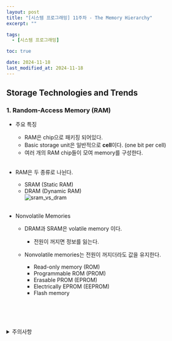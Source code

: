 ```yaml
---
layout: post
title: "[시스템 프로그래밍] 11주차 - The Memory Hierarchy"
excerpt: ""  

tags:
  - [시스템 프로그래밍]

toc: true

date: 2024-11-18
last_modified_at: 2024-11-18
---
```

## Storage Technologies and Trends
### 1. Random-Access Memory (RAM)
- 주요 특징
  - RAM은 chip으로 패키징 되어있다.  
  - Basic storage unit은 일반적으로 **cell**이다. (one bit per cell)
  - 여러 개의 RAM chip들이 모여 memory를 구성한다.  

  <br>

- RAM은 두 종류로 나뉜다.  
  - SRAM (Static RAM)
  - DRAM (Dynamic RAM)  
  ![sram_vs_dram](TODO)  

  <br>

- Nonvolatile Memories
  - DRAM과 SRAM은 volatile memory 이다.  
    - 전원이 꺼지면 정보를 잃는다.  

  - Nonvolatile memories는 전원이 꺼지더라도 값을 유지한다.  
    - Read-only memory (ROM)
    - Programmable ROM (PROM)
    - Erasable PROM (EPROM)
    - Electrically EPROM (EEPROM)
    - Flash memory

<br>
<br>
<br>
<br>
<details>
<summary>주의사항</summary>
<div markdown="1">  

이 포스팅은 강원대학교 송원준 교수님의 시스템 프로그래밍 수업을 들으며 내용을 정리 한 것입니다.  
수업 내용에 대한 저작권은 교수님께 있으니,  
다른 곳으로의 무분별한 내용 복사를 자제해 주세요.  

</div>
</details>